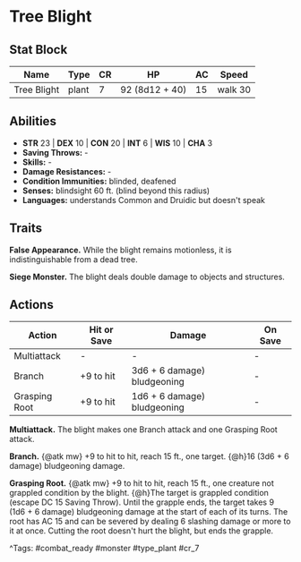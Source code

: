 # Tree Blight

## Stat Block

| Name | Type | CR | HP | AC | Speed |
|------|------|----|----|----|-------|
| Tree Blight | plant | 7 | 92 (8d12 + 40) | 15 | walk 30 |

## Abilities

- **STR** 23 | **DEX** 10 | **CON** 20 | **INT** 6 | **WIS** 10 | **CHA** 3
- **Saving Throws:** -  
- **Skills:** -  
- **Damage Resistances:** -  
- **Condition Immunities:** blinded, deafened  
- **Senses:** blindsight 60 ft. (blind beyond this radius)  
- **Languages:** understands Common and Druidic but doesn't speak

## Traits

**False Appearance.** While the blight remains motionless, it is indistinguishable from a dead tree.

**Siege Monster.** The blight deals double damage to objects and structures.


## Actions

| Action | Hit or Save | Damage | On Save |
|--------|--------------|--------|----------|
| Multiattack | - | - | - |
| Branch | +9 to hit | 3d6 + 6 damage) bludgeoning | - |
| Grasping Root | +9 to hit | 1d6 + 6 damage) bludgeoning | - |

**Multiattack.** The blight makes one Branch attack and one Grasping Root attack.

**Branch.** {@atk mw} +9 to hit to hit, reach 15 ft., one target. {@h}16 (3d6 + 6 damage) bludgeoning damage.

**Grasping Root.** {@atk mw} +9 to hit to hit, reach 15 ft., one creature not grappled condition by the blight. {@h}The target is grappled condition (escape DC 15 Saving Throw). Until the grapple ends, the target takes 9 (1d6 + 6 damage) bludgeoning damage at the start of each of its turns. The root has AC 15 and can be severed by dealing 6 slashing damage or more to it at once. Cutting the root doesn't hurt the blight, but ends the grapple.


^Tags: #combat_ready #monster #type_plant #cr_7